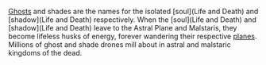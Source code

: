 [Ghosts](Ghosts) and shades are the names for the isolated [soul](Life and Death) and [shadow](Life and Death) respectively. When the [soul](Life and Death) and [shadow](Life and Death) leave to the Astral Plane and Malstaris, they become lifeless husks of energy, forever wandering their respective [planes](Planes). Millions of ghost and shade drones mill about in astral and malstaric kingdoms of the dead.
